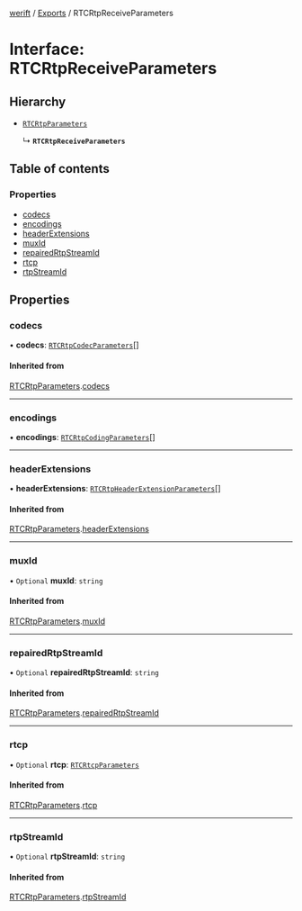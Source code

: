 [werift](../README.md) / [Exports](../modules.md) / RTCRtpReceiveParameters

# Interface: RTCRtpReceiveParameters

## Hierarchy

- [`RTCRtpParameters`](RTCRtpParameters.md)

  ↳ **`RTCRtpReceiveParameters`**

## Table of contents

### Properties

- [codecs](RTCRtpReceiveParameters.md#codecs)
- [encodings](RTCRtpReceiveParameters.md#encodings)
- [headerExtensions](RTCRtpReceiveParameters.md#headerextensions)
- [muxId](RTCRtpReceiveParameters.md#muxid)
- [repairedRtpStreamId](RTCRtpReceiveParameters.md#repairedrtpstreamid)
- [rtcp](RTCRtpReceiveParameters.md#rtcp)
- [rtpStreamId](RTCRtpReceiveParameters.md#rtpstreamid)

## Properties

### codecs

• **codecs**: [`RTCRtpCodecParameters`](../classes/RTCRtpCodecParameters.md)[]

#### Inherited from

[RTCRtpParameters](RTCRtpParameters.md).[codecs](RTCRtpParameters.md#codecs)

___

### encodings

• **encodings**: [`RTCRtpCodingParameters`](../classes/RTCRtpCodingParameters.md)[]

___

### headerExtensions

• **headerExtensions**: [`RTCRtpHeaderExtensionParameters`](../classes/RTCRtpHeaderExtensionParameters.md)[]

#### Inherited from

[RTCRtpParameters](RTCRtpParameters.md).[headerExtensions](RTCRtpParameters.md#headerextensions)

___

### muxId

• `Optional` **muxId**: `string`

#### Inherited from

[RTCRtpParameters](RTCRtpParameters.md).[muxId](RTCRtpParameters.md#muxid)

___

### repairedRtpStreamId

• `Optional` **repairedRtpStreamId**: `string`

#### Inherited from

[RTCRtpParameters](RTCRtpParameters.md).[repairedRtpStreamId](RTCRtpParameters.md#repairedrtpstreamid)

___

### rtcp

• `Optional` **rtcp**: [`RTCRtcpParameters`](../classes/RTCRtcpParameters.md)

#### Inherited from

[RTCRtpParameters](RTCRtpParameters.md).[rtcp](RTCRtpParameters.md#rtcp)

___

### rtpStreamId

• `Optional` **rtpStreamId**: `string`

#### Inherited from

[RTCRtpParameters](RTCRtpParameters.md).[rtpStreamId](RTCRtpParameters.md#rtpstreamid)
